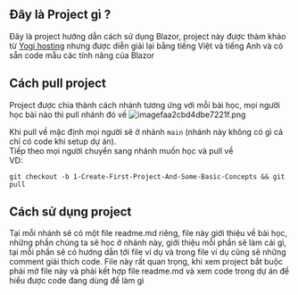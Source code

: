 ## Đây là Project gì ?

Đây là project hướng dẫn cách sử dụng Blazor, project này được thàm khảo từ [Yogi hosting](https://www.yogihosting.com/blazor-first-application/) nhưng được diễn giải lại bằng tiếng Việt và tiếng Anh và có sẵn code mẫu các tính năng của Blazor 

## Cách pull project

Project được chia thành cách nhánh tương ứng với mỗi bài học, mọi người học bài nào thì pull nhánh đó về 
![imagefaa2cbd4dbe7221f.png](https://img.upanh.tv/2024/09/02/imagefaa2cbd4dbe7221f.png)

Khi pull về mặc định mọi người sẽ ở nhánh `main` (nhánh này không có gì cả chỉ có code khi setup dự án). <br>
Tiếp theo mọi người chuyển sang nhánh muốn học và pull về <br>
VD:
```
git checkout -b 1-Create-First-Project-And-Some-Basic-Concepts && git pull
```

## Cách sử dụng project 

Tại mỗi nhánh sẽ có một file readme.md riêng, file này giới thiệu về bài học, những phần chúng ta sẽ học ở nhánh này, giới thiệu mỗi phần sẽ làm cái gì, tại mỗi phần sẽ có hướng dẫn tới file ví dụ và trong file ví dụ cũng sẽ những comment giải thich code. File này rất quan trọng, khi xem project bắt buộc phải mở file này và phải kết hợp file readme.md và xem code trong dự án để hiểu được code đang dùng để làm gì
